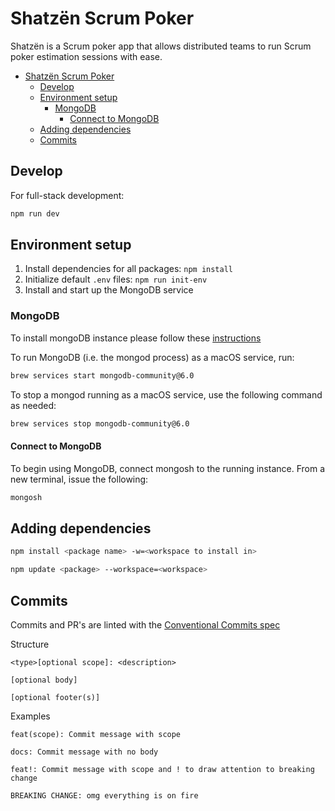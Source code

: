 # Shatzën Scrum Poker

Shatzën is a Scrum poker app that allows distributed teams to run Scrum poker estimation sessions with ease.

<!-- TOC -->

- [Shatzën Scrum Poker](#shatzën-scrum-poker)
  - [Develop](#develop)
  - [Environment setup](#environment-setup)
    - [MongoDB](#mongodb)
      - [Connect to MongoDB](#connect-to-mongodb)
  - [Adding dependencies](#adding-dependencies)
  - [Commits](#commits)

<!-- /TOC -->

## Develop

For full-stack development:

```sh
npm run dev
```

## Environment setup

1. Install dependencies for all packages: `npm install`
2. Initialize default `.env` files: `npm run init-env`
3. Install and start up the MongoDB service

### MongoDB

To install mongoDB instance please follow these [instructions](https://www.mongodb.com/docs/manual/tutorial/install-mongodb-on-os-x/)

To run MongoDB (i.e. the mongod process) as a macOS service, run:

```sh
brew services start mongodb-community@6.0
```

To stop a mongod running as a macOS service, use the following command as needed:

```sh
brew services stop mongodb-community@6.0
```

#### Connect to MongoDB

To begin using MongoDB, connect mongosh to the running instance. From a new terminal, issue the following:

```sh
mongosh
```

## Adding dependencies

```sh
npm install <package name> -w=<workspace to install in>
```

```sh
npm update <package> --workspace=<workspace>
```

## Commits

Commits and PR's are linted with the [Conventional Commits spec](https://www.conventionalcommits.org/en/v1.0.0/)

Structure

```
<type>[optional scope]: <description>

[optional body]

[optional footer(s)]
```

Examples

```
feat(scope): Commit message with scope
```

```
docs: Commit message with no body
```

```
feat!: Commit message with scope and ! to draw attention to breaking change

BREAKING CHANGE: omg everything is on fire
```
